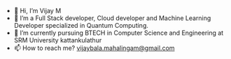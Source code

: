 - 👋 Hi, I’m Vijay M
- 👀 I’m a Full Stack developer, Cloud developer and Machine Learning Developer specialized in Quantum Computing.
- 🌱 I’m currently pursuing BTECH in Computer Science and Engineering at SRM University kattankulathur 
- 📫 How to reach me? vijaybala.mahalingam@gmail.com

<!---
vijaybalamahalingam/vijaybalamahalingam is a ✨ special ✨ repository because its `README.md` (this file) appears on your GitHub profile.
You can click the Preview link to take a look at your changes.
--->
